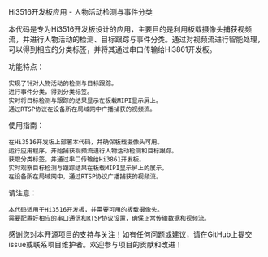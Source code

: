 Hi3516开发板应用 - 人物活动检测与事件分类

本代码是专为Hi3516开发板设计的应用，主要目的是利用板载摄像头捕获视频流，并进行人物活动的检测、目标跟踪与事件分类。通过对视频流进行智能处理，可以得到相应的分类标签，并将其通过串口传输给Hi3861开发板。

功能特点：

    实现了针对人物活动的检测与目标跟踪。
    进行事件分类，得到分类标签。
    实时将目标检测与跟踪的结果显示在板载MIPI显示屏上。
    通过RTSP协议在设备所在局域网中广播捕获的视频流。

使用指南：

    在Hi3516开发板上部署本代码，并确保板载摄像头可用。
    运行应用程序，开始捕获视频流进行人物活动检测和目标跟踪。
    获取分类标签，并通过串口传输给Hi3861开发板。
    实时观察目标检测与跟踪结果在板载MIPI显示屏上的展示。
    在设备所在局域网中，通过RTSP协议广播捕获的视频流。

请注意：

    本代码适用于Hi3516开发板，并需要可用的板载摄像头。
    需要配置好相应的串口通信和RTSP协议设置，确保正常传输数据和视频流。

感谢您对本开源项目的支持与关注！如有任何问题或建议，请在GitHub上提交issue或联系项目维护者。欢迎参与项目的贡献和改进！